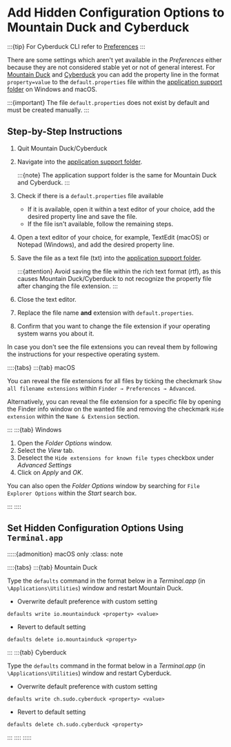 Add Hidden Configuration Options to Mountain Duck and Cyberduck
===

:::{tip}
For Cyberduck CLI refer to [Preferences](../cli/index.md)
:::

There are some settings which aren't yet available in the *Preferences* either because they are not considered stable
yet or not of general interest. For [Mountain Duck](../mountainduck/index.md) and [Cyberduck](../cyberduck/index.md) you
can add the property line in the format `property=value` to the `default.properties` file within
the [application support folder](../cyberduck/support.md#application-support-folder) on Windows and macOS.

:::{important}
The file `default.properties` does not exist by default and must be created manually.
:::

## Step-by-Step Instructions

1. Quit Mountain Duck/Cyberduck
2. Navigate into the [application support folder](../cyberduck/support.md#application-support-folder).

   :::{note}
   The application support folder is the same for Mountain Duck and Cyberduck.
   :::

3. Check if there is a `default.properties` file available
    - If it is available, open it within a text editor of your choice, add the desired property line and save the file.
    - If the file isn't available, follow the remaining steps.
4. Open a text editor of your choice, for example, TextEdit (macOS) or Notepad (Windows), and add the desired property
   line.
5. Save the file as a text file (txt) into
   the [application support folder](../cyberduck/support.md#application-support-folder).

   :::{attention}
   Avoid saving the file within the rich text format (rtf), as this causes Mountain Duck/Cyberduck to not recognize the
   property file after changing the file extension.
   :::

6. Close the text editor.
7. Replace the file name **and** extension with `default.properties`.
8. Confirm that you want to change the file extension if your operating system warns you about it.

In case you don't see the file extensions you can reveal them by following the instructions for your respective
operating system.

::::{tabs}
:::{tab} macOS

You can reveal the file extensions for all files by ticking the checkmark `Show all filename extensions` within
`Finder → Preferences → Advanced`.

Alternatively, you can reveal the file extension for a specific file by opening the Finder info window on the wanted
file and removing the checkmark `Hide extension` within the `Name & Extension` section.

:::
:::{tab} Windows

1. Open the *Folder Options* window.
2. Select the *View* tab.
3. Deselect the `Hide extensions for known file types` checkbox under *Advanced Settings*
4. Click on *Apply* and *OK*.

You can also open the *Folder Options* window by searching for `File Explorer Options` within the *Start* search box.

:::
::::

## Set Hidden Configuration Options Using `Terminal.app`

:::::{admonition} macOS only
:class: note

::::{tabs}
:::{tab} Mountain Duck

Type the `defaults` command in the format below in a *Terminal.app* (in `\Applications\Utilities`) window and restart
Mountain Duck.

* Overwrite default preference with custom setting
```
defaults write io.mountainduck <property> <value>
```
* Revert to default setting
```
defaults delete io.mountainduck <property>
```

:::
:::{tab} Cyberduck

Type the `defaults` command in the format below in a *Terminal.app* (in `\Applications\Utilities`) window and restart
Cyberduck.

* Overwrite default preference with custom setting
```
defaults write ch.sudo.cyberduck <property> <value>
```
* Revert to default setting
```
defaults delete ch.sudo.cyberduck <property>
```

:::
::::
:::::